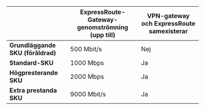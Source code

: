 |  | **ExpressRoute-Gateway-genomströmning (upp till)** | **VPN-gateway och ExpressRoute samexisterar** |
| --- | --- | --- |
| **Grundläggande SKU (föråldrad)** |500 Mbit/s |Nej |
| **Standard-SKU** |1000 Mbps |Ja |
| **Högpresterande SKU** |2000 Mbps |Ja |
| **Extra prestanda SKU** |9000 Mbit/s |Ja |

